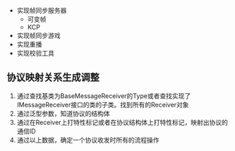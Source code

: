
- 实现帧同步服务器
    - 可变帧
    - KCP
- 实现帧同步游戏
- 实现重播
- 实现校验工具

## 协议映射关系生成调整
1. 通过查找基类为BaseMessageReceiver的Type或者查找实现了IMessageReceiver接口的类的子类。找到所有的Receiver对象
2. 通过泛型参数，知道协议的结构体
3. 通过在Receiver上打特性标记或者在协议结构体上打特性标记，映射出协议的通信ID
4. 通过以上数据，确定一个协议收发时所有的流程操作